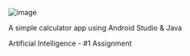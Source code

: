 ![image](https://github.com/user-attachments/assets/3773d41d-d40c-47a6-8864-af28d317aca4)

A simple calculator app using Android Studio & Java

 

Artificial Intelligence - #1 Assignment
